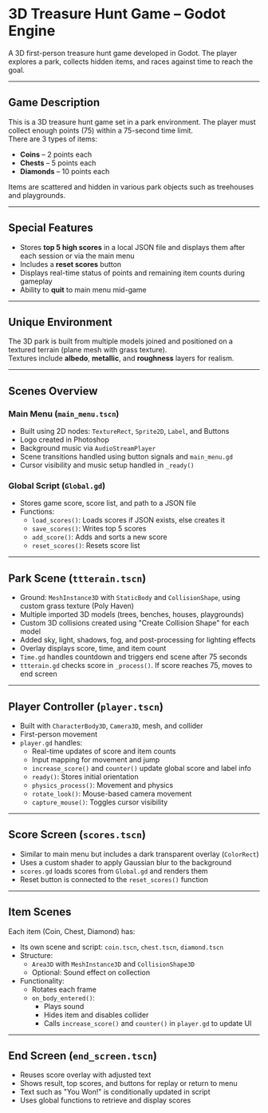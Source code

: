 # 3D Treasure Hunt Game – Godot Engine

A 3D first-person treasure hunt game developed in Godot. The player explores a park, collects hidden items, and races against time to reach the goal.

---

## Game Description

This is a 3D treasure hunt game set in a park environment. The player must collect enough points (75) within a 75-second time limit.  
There are 3 types of items:

- **Coins** – 2 points each  
- **Chests** – 5 points each  
- **Diamonds** – 10 points each  

Items are scattered and hidden in various park objects such as treehouses and playgrounds.

---

## Special Features

- Stores **top 5 high scores** in a local JSON file and displays them after each session or via the main menu
- Includes a **reset scores** button
- Displays real-time status of points and remaining item counts during gameplay
- Ability to **quit** to main menu mid-game

---

## Unique Environment

The 3D park is built from multiple models joined and positioned on a textured terrain (plane mesh with grass texture).  
Textures include **albedo**, **metallic**, and **roughness** layers for realism.

---

## Scenes Overview

### Main Menu (`main_menu.tscn`)

- Built using 2D nodes: `TextureRect`, `Sprite2D`, `Label`, and Buttons
- Logo created in Photoshop
- Background music via `AudioStreamPlayer`
- Scene transitions handled using button signals and `main_menu.gd`
- Cursor visibility and music setup handled in `_ready()`

### Global Script (`Global.gd`)

- Stores game score, score list, and path to a JSON file
- Functions:
  - `load_scores()`: Loads scores if JSON exists, else creates it
  - `save_scores()`: Writes top 5 scores
  - `add_score()`: Adds and sorts a new score
  - `reset_scores()`: Resets score list

---

## Park Scene (`ttterain.tscn`)

- Ground: `MeshInstance3D` with `StaticBody` and `CollisionShape`, using custom grass texture (Poly Haven)
- Multiple imported 3D models (trees, benches, houses, playgrounds)
- Custom 3D collisions created using "Create Collision Shape" for each model
- Added sky, light, shadows, fog, and post-processing for lighting effects
- Overlay displays score, time, and item count
- `Time.gd` handles countdown and triggers end scene after 75 seconds
- `ttterain.gd` checks score in `_process()`. If score reaches 75, moves to end screen

---

## Player Controller (`player.tscn`)

- Built with `CharacterBody3D`, `Camera3D`, mesh, and collider
- First-person movement
- `player.gd` handles:
  - Real-time updates of score and item counts
  - Input mapping for movement and jump
  - `increase_score()` and `counter()` update global score and label info
  - `ready()`: Stores initial orientation
  - `physics_process()`: Movement and physics
  - `rotate_look()`: Mouse-based camera movement
  - `capture_mouse()`: Toggles cursor visibility

---

## Score Screen (`scores.tscn`)

- Similar to main menu but includes a dark transparent overlay (`ColorRect`)
- Uses a custom shader to apply Gaussian blur to the background
- `scores.gd` loads scores from `Global.gd` and renders them
- Reset button is connected to the `reset_scores()` function

---

## Item Scenes

Each item (Coin, Chest, Diamond) has:

- Its own scene and script: `coin.tscn`, `chest.tscn`, `diamond.tscn`
- Structure:
  - `Area3D` with `MeshInstance3D` and `CollisionShape3D`
  - Optional: Sound effect on collection
- Functionality:
  - Rotates each frame
  - `on_body_entered()`:
    - Plays sound
    - Hides item and disables collider
    - Calls `increase_score()` and `counter()` in `player.gd` to update UI

---

## End Screen (`end_screen.tscn`)

- Reuses score overlay with adjusted text
- Shows result, top scores, and buttons for replay or return to menu
- Text such as "You Won!" is conditionally updated in script
- Uses global functions to retrieve and display scores


